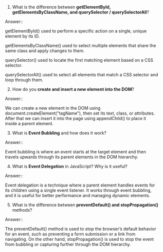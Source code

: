 1. What is the difference between **getElementById, getElementsByClassName, and querySelector / querySelectorAll**?

Answer:: 

getElementById() used to perform a specific action on a single, unique element by its ID.

getElementsByClassName() used to select multiple elements that share the same class and apply changes to them.

querySelector()  used to locate the first matching element based on a CSS selector.

querySelectorAll() used to select all elements that match a CSS selector and loop through them.


2. How do you **create and insert a new element into the DOM**?

Answer:: 

We can create a new element in the DOM using document.createElement("tagName"), then set its text, class, or attributes. After that we can insert it into the page using appendChild() to place it inside a parent element.

3. What is **Event Bubbling** and how does it work?

Answer::

Event bubbling is where an event starts at the target element and then travels upwards through its parent elements in the DOM hierarchy.

4. What is **Event Delegation** in JavaScript? Why is it useful?

Answer::

Event delegation is a technique where a parent element handles events for its children using a single event listener. It works through event bubbling, and it is useful for better performance and managing dynamic elements.


5. What is the difference between **preventDefault() and stopPropagation()** methods?

Answer::

The preventDefault() method is used to stop the browser’s default behavior for an event, such as preventing a form submission or a link from navigating. On the other hand, stopPropagation() is used to stop the event from bubbling or capturing further through the DOM hierarchy.